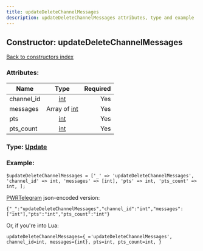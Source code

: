 ```yaml
---
title: updateDeleteChannelMessages
description: updateDeleteChannelMessages attributes, type and example
---
```

## Constructor: updateDeleteChannelMessages  
[Back to constructors index](index.md)



### Attributes:

| Name     |    Type       | Required |
|----------|:-------------:|---------:|
|channel\_id|[int](../types/int.md) | Yes|
|messages|Array of [int](../types/int.md) | Yes|
|pts|[int](../types/int.md) | Yes|
|pts\_count|[int](../types/int.md) | Yes|



### Type: [Update](../types/Update.md)


### Example:

```
$updateDeleteChannelMessages = ['_' => 'updateDeleteChannelMessages', 'channel_id' => int, 'messages' => [int], 'pts' => int, 'pts_count' => int, ];
```  

[PWRTelegram](https://pwrtelegram.xyz) json-encoded version:

```
{"_":"updateDeleteChannelMessages","channel_id":"int","messages":["int"],"pts":"int","pts_count":"int"}
```


Or, if you're into Lua:  


```
updateDeleteChannelMessages={_='updateDeleteChannelMessages', channel_id=int, messages={int}, pts=int, pts_count=int, }

```


